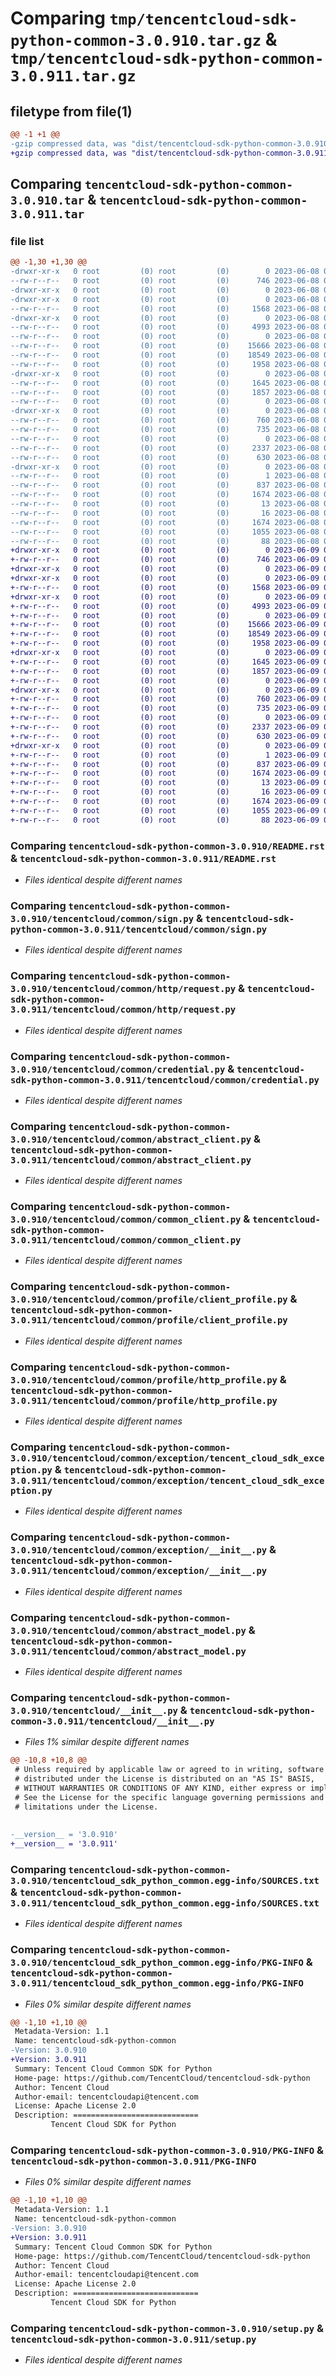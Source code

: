 # Comparing `tmp/tencentcloud-sdk-python-common-3.0.910.tar.gz` & `tmp/tencentcloud-sdk-python-common-3.0.911.tar.gz`

## filetype from file(1)

```diff
@@ -1 +1 @@
-gzip compressed data, was "dist/tencentcloud-sdk-python-common-3.0.910.tar", last modified: Thu Jun  8 09:07:24 2023, max compression
+gzip compressed data, was "dist/tencentcloud-sdk-python-common-3.0.911.tar", last modified: Fri Jun  9 02:16:20 2023, max compression
```

## Comparing `tencentcloud-sdk-python-common-3.0.910.tar` & `tencentcloud-sdk-python-common-3.0.911.tar`

### file list

```diff
@@ -1,30 +1,30 @@
-drwxr-xr-x   0 root         (0) root         (0)        0 2023-06-08 09:07:24.000000 tencentcloud-sdk-python-common-3.0.910/
--rw-r--r--   0 root         (0) root         (0)      746 2023-06-08 09:07:24.000000 tencentcloud-sdk-python-common-3.0.910/README.rst
-drwxr-xr-x   0 root         (0) root         (0)        0 2023-06-08 09:07:24.000000 tencentcloud-sdk-python-common-3.0.910/tencentcloud/
-drwxr-xr-x   0 root         (0) root         (0)        0 2023-06-08 09:07:24.000000 tencentcloud-sdk-python-common-3.0.910/tencentcloud/common/
--rw-r--r--   0 root         (0) root         (0)     1568 2023-06-08 09:07:24.000000 tencentcloud-sdk-python-common-3.0.910/tencentcloud/common/sign.py
-drwxr-xr-x   0 root         (0) root         (0)        0 2023-06-08 09:07:24.000000 tencentcloud-sdk-python-common-3.0.910/tencentcloud/common/http/
--rw-r--r--   0 root         (0) root         (0)     4993 2023-06-08 09:07:24.000000 tencentcloud-sdk-python-common-3.0.910/tencentcloud/common/http/request.py
--rw-r--r--   0 root         (0) root         (0)        0 2023-06-08 09:07:24.000000 tencentcloud-sdk-python-common-3.0.910/tencentcloud/common/http/__init__.py
--rw-r--r--   0 root         (0) root         (0)    15666 2023-06-08 09:07:24.000000 tencentcloud-sdk-python-common-3.0.910/tencentcloud/common/credential.py
--rw-r--r--   0 root         (0) root         (0)    18549 2023-06-08 09:07:24.000000 tencentcloud-sdk-python-common-3.0.910/tencentcloud/common/abstract_client.py
--rw-r--r--   0 root         (0) root         (0)     1958 2023-06-08 09:07:24.000000 tencentcloud-sdk-python-common-3.0.910/tencentcloud/common/common_client.py
-drwxr-xr-x   0 root         (0) root         (0)        0 2023-06-08 09:07:24.000000 tencentcloud-sdk-python-common-3.0.910/tencentcloud/common/profile/
--rw-r--r--   0 root         (0) root         (0)     1645 2023-06-08 09:07:24.000000 tencentcloud-sdk-python-common-3.0.910/tencentcloud/common/profile/client_profile.py
--rw-r--r--   0 root         (0) root         (0)     1857 2023-06-08 09:07:24.000000 tencentcloud-sdk-python-common-3.0.910/tencentcloud/common/profile/http_profile.py
--rw-r--r--   0 root         (0) root         (0)        0 2023-06-08 09:07:24.000000 tencentcloud-sdk-python-common-3.0.910/tencentcloud/common/profile/__init__.py
-drwxr-xr-x   0 root         (0) root         (0)        0 2023-06-08 09:07:24.000000 tencentcloud-sdk-python-common-3.0.910/tencentcloud/common/exception/
--rw-r--r--   0 root         (0) root         (0)      760 2023-06-08 09:07:24.000000 tencentcloud-sdk-python-common-3.0.910/tencentcloud/common/exception/tencent_cloud_sdk_exception.py
--rw-r--r--   0 root         (0) root         (0)      735 2023-06-08 09:07:24.000000 tencentcloud-sdk-python-common-3.0.910/tencentcloud/common/exception/__init__.py
--rw-r--r--   0 root         (0) root         (0)        0 2023-06-08 09:07:24.000000 tencentcloud-sdk-python-common-3.0.910/tencentcloud/common/__init__.py
--rw-r--r--   0 root         (0) root         (0)     2337 2023-06-08 09:07:24.000000 tencentcloud-sdk-python-common-3.0.910/tencentcloud/common/abstract_model.py
--rw-r--r--   0 root         (0) root         (0)      630 2023-06-08 09:07:24.000000 tencentcloud-sdk-python-common-3.0.910/tencentcloud/__init__.py
-drwxr-xr-x   0 root         (0) root         (0)        0 2023-06-08 09:07:24.000000 tencentcloud-sdk-python-common-3.0.910/tencentcloud_sdk_python_common.egg-info/
--rw-r--r--   0 root         (0) root         (0)        1 2023-06-08 09:07:24.000000 tencentcloud-sdk-python-common-3.0.910/tencentcloud_sdk_python_common.egg-info/dependency_links.txt
--rw-r--r--   0 root         (0) root         (0)      837 2023-06-08 09:07:24.000000 tencentcloud-sdk-python-common-3.0.910/tencentcloud_sdk_python_common.egg-info/SOURCES.txt
--rw-r--r--   0 root         (0) root         (0)     1674 2023-06-08 09:07:24.000000 tencentcloud-sdk-python-common-3.0.910/tencentcloud_sdk_python_common.egg-info/PKG-INFO
--rw-r--r--   0 root         (0) root         (0)       13 2023-06-08 09:07:24.000000 tencentcloud-sdk-python-common-3.0.910/tencentcloud_sdk_python_common.egg-info/top_level.txt
--rw-r--r--   0 root         (0) root         (0)       16 2023-06-08 09:07:24.000000 tencentcloud-sdk-python-common-3.0.910/tencentcloud_sdk_python_common.egg-info/requires.txt
--rw-r--r--   0 root         (0) root         (0)     1674 2023-06-08 09:07:24.000000 tencentcloud-sdk-python-common-3.0.910/PKG-INFO
--rw-r--r--   0 root         (0) root         (0)     1055 2023-06-08 09:07:24.000000 tencentcloud-sdk-python-common-3.0.910/setup.py
--rw-r--r--   0 root         (0) root         (0)       88 2023-06-08 09:07:24.000000 tencentcloud-sdk-python-common-3.0.910/setup.cfg
+drwxr-xr-x   0 root         (0) root         (0)        0 2023-06-09 02:16:20.000000 tencentcloud-sdk-python-common-3.0.911/
+-rw-r--r--   0 root         (0) root         (0)      746 2023-06-09 02:16:20.000000 tencentcloud-sdk-python-common-3.0.911/README.rst
+drwxr-xr-x   0 root         (0) root         (0)        0 2023-06-09 02:16:20.000000 tencentcloud-sdk-python-common-3.0.911/tencentcloud/
+drwxr-xr-x   0 root         (0) root         (0)        0 2023-06-09 02:16:20.000000 tencentcloud-sdk-python-common-3.0.911/tencentcloud/common/
+-rw-r--r--   0 root         (0) root         (0)     1568 2023-06-09 02:16:20.000000 tencentcloud-sdk-python-common-3.0.911/tencentcloud/common/sign.py
+drwxr-xr-x   0 root         (0) root         (0)        0 2023-06-09 02:16:20.000000 tencentcloud-sdk-python-common-3.0.911/tencentcloud/common/http/
+-rw-r--r--   0 root         (0) root         (0)     4993 2023-06-09 02:16:20.000000 tencentcloud-sdk-python-common-3.0.911/tencentcloud/common/http/request.py
+-rw-r--r--   0 root         (0) root         (0)        0 2023-06-09 02:16:20.000000 tencentcloud-sdk-python-common-3.0.911/tencentcloud/common/http/__init__.py
+-rw-r--r--   0 root         (0) root         (0)    15666 2023-06-09 02:16:20.000000 tencentcloud-sdk-python-common-3.0.911/tencentcloud/common/credential.py
+-rw-r--r--   0 root         (0) root         (0)    18549 2023-06-09 02:16:20.000000 tencentcloud-sdk-python-common-3.0.911/tencentcloud/common/abstract_client.py
+-rw-r--r--   0 root         (0) root         (0)     1958 2023-06-09 02:16:20.000000 tencentcloud-sdk-python-common-3.0.911/tencentcloud/common/common_client.py
+drwxr-xr-x   0 root         (0) root         (0)        0 2023-06-09 02:16:20.000000 tencentcloud-sdk-python-common-3.0.911/tencentcloud/common/profile/
+-rw-r--r--   0 root         (0) root         (0)     1645 2023-06-09 02:16:20.000000 tencentcloud-sdk-python-common-3.0.911/tencentcloud/common/profile/client_profile.py
+-rw-r--r--   0 root         (0) root         (0)     1857 2023-06-09 02:16:20.000000 tencentcloud-sdk-python-common-3.0.911/tencentcloud/common/profile/http_profile.py
+-rw-r--r--   0 root         (0) root         (0)        0 2023-06-09 02:16:20.000000 tencentcloud-sdk-python-common-3.0.911/tencentcloud/common/profile/__init__.py
+drwxr-xr-x   0 root         (0) root         (0)        0 2023-06-09 02:16:20.000000 tencentcloud-sdk-python-common-3.0.911/tencentcloud/common/exception/
+-rw-r--r--   0 root         (0) root         (0)      760 2023-06-09 02:16:20.000000 tencentcloud-sdk-python-common-3.0.911/tencentcloud/common/exception/tencent_cloud_sdk_exception.py
+-rw-r--r--   0 root         (0) root         (0)      735 2023-06-09 02:16:20.000000 tencentcloud-sdk-python-common-3.0.911/tencentcloud/common/exception/__init__.py
+-rw-r--r--   0 root         (0) root         (0)        0 2023-06-09 02:16:20.000000 tencentcloud-sdk-python-common-3.0.911/tencentcloud/common/__init__.py
+-rw-r--r--   0 root         (0) root         (0)     2337 2023-06-09 02:16:20.000000 tencentcloud-sdk-python-common-3.0.911/tencentcloud/common/abstract_model.py
+-rw-r--r--   0 root         (0) root         (0)      630 2023-06-09 02:16:20.000000 tencentcloud-sdk-python-common-3.0.911/tencentcloud/__init__.py
+drwxr-xr-x   0 root         (0) root         (0)        0 2023-06-09 02:16:20.000000 tencentcloud-sdk-python-common-3.0.911/tencentcloud_sdk_python_common.egg-info/
+-rw-r--r--   0 root         (0) root         (0)        1 2023-06-09 02:16:20.000000 tencentcloud-sdk-python-common-3.0.911/tencentcloud_sdk_python_common.egg-info/dependency_links.txt
+-rw-r--r--   0 root         (0) root         (0)      837 2023-06-09 02:16:20.000000 tencentcloud-sdk-python-common-3.0.911/tencentcloud_sdk_python_common.egg-info/SOURCES.txt
+-rw-r--r--   0 root         (0) root         (0)     1674 2023-06-09 02:16:20.000000 tencentcloud-sdk-python-common-3.0.911/tencentcloud_sdk_python_common.egg-info/PKG-INFO
+-rw-r--r--   0 root         (0) root         (0)       13 2023-06-09 02:16:20.000000 tencentcloud-sdk-python-common-3.0.911/tencentcloud_sdk_python_common.egg-info/top_level.txt
+-rw-r--r--   0 root         (0) root         (0)       16 2023-06-09 02:16:20.000000 tencentcloud-sdk-python-common-3.0.911/tencentcloud_sdk_python_common.egg-info/requires.txt
+-rw-r--r--   0 root         (0) root         (0)     1674 2023-06-09 02:16:20.000000 tencentcloud-sdk-python-common-3.0.911/PKG-INFO
+-rw-r--r--   0 root         (0) root         (0)     1055 2023-06-09 02:16:20.000000 tencentcloud-sdk-python-common-3.0.911/setup.py
+-rw-r--r--   0 root         (0) root         (0)       88 2023-06-09 02:16:20.000000 tencentcloud-sdk-python-common-3.0.911/setup.cfg
```

### Comparing `tencentcloud-sdk-python-common-3.0.910/README.rst` & `tencentcloud-sdk-python-common-3.0.911/README.rst`

 * *Files identical despite different names*

### Comparing `tencentcloud-sdk-python-common-3.0.910/tencentcloud/common/sign.py` & `tencentcloud-sdk-python-common-3.0.911/tencentcloud/common/sign.py`

 * *Files identical despite different names*

### Comparing `tencentcloud-sdk-python-common-3.0.910/tencentcloud/common/http/request.py` & `tencentcloud-sdk-python-common-3.0.911/tencentcloud/common/http/request.py`

 * *Files identical despite different names*

### Comparing `tencentcloud-sdk-python-common-3.0.910/tencentcloud/common/credential.py` & `tencentcloud-sdk-python-common-3.0.911/tencentcloud/common/credential.py`

 * *Files identical despite different names*

### Comparing `tencentcloud-sdk-python-common-3.0.910/tencentcloud/common/abstract_client.py` & `tencentcloud-sdk-python-common-3.0.911/tencentcloud/common/abstract_client.py`

 * *Files identical despite different names*

### Comparing `tencentcloud-sdk-python-common-3.0.910/tencentcloud/common/common_client.py` & `tencentcloud-sdk-python-common-3.0.911/tencentcloud/common/common_client.py`

 * *Files identical despite different names*

### Comparing `tencentcloud-sdk-python-common-3.0.910/tencentcloud/common/profile/client_profile.py` & `tencentcloud-sdk-python-common-3.0.911/tencentcloud/common/profile/client_profile.py`

 * *Files identical despite different names*

### Comparing `tencentcloud-sdk-python-common-3.0.910/tencentcloud/common/profile/http_profile.py` & `tencentcloud-sdk-python-common-3.0.911/tencentcloud/common/profile/http_profile.py`

 * *Files identical despite different names*

### Comparing `tencentcloud-sdk-python-common-3.0.910/tencentcloud/common/exception/tencent_cloud_sdk_exception.py` & `tencentcloud-sdk-python-common-3.0.911/tencentcloud/common/exception/tencent_cloud_sdk_exception.py`

 * *Files identical despite different names*

### Comparing `tencentcloud-sdk-python-common-3.0.910/tencentcloud/common/exception/__init__.py` & `tencentcloud-sdk-python-common-3.0.911/tencentcloud/common/exception/__init__.py`

 * *Files identical despite different names*

### Comparing `tencentcloud-sdk-python-common-3.0.910/tencentcloud/common/abstract_model.py` & `tencentcloud-sdk-python-common-3.0.911/tencentcloud/common/abstract_model.py`

 * *Files identical despite different names*

### Comparing `tencentcloud-sdk-python-common-3.0.910/tencentcloud/__init__.py` & `tencentcloud-sdk-python-common-3.0.911/tencentcloud/__init__.py`

 * *Files 1% similar despite different names*

```diff
@@ -10,8 +10,8 @@
 # Unless required by applicable law or agreed to in writing, software
 # distributed under the License is distributed on an "AS IS" BASIS,
 # WITHOUT WARRANTIES OR CONDITIONS OF ANY KIND, either express or implied.
 # See the License for the specific language governing permissions and
 # limitations under the License.
 
 
-__version__ = '3.0.910'
+__version__ = '3.0.911'
```

### Comparing `tencentcloud-sdk-python-common-3.0.910/tencentcloud_sdk_python_common.egg-info/SOURCES.txt` & `tencentcloud-sdk-python-common-3.0.911/tencentcloud_sdk_python_common.egg-info/SOURCES.txt`

 * *Files identical despite different names*

### Comparing `tencentcloud-sdk-python-common-3.0.910/tencentcloud_sdk_python_common.egg-info/PKG-INFO` & `tencentcloud-sdk-python-common-3.0.911/tencentcloud_sdk_python_common.egg-info/PKG-INFO`

 * *Files 0% similar despite different names*

```diff
@@ -1,10 +1,10 @@
 Metadata-Version: 1.1
 Name: tencentcloud-sdk-python-common
-Version: 3.0.910
+Version: 3.0.911
 Summary: Tencent Cloud Common SDK for Python
 Home-page: https://github.com/TencentCloud/tencentcloud-sdk-python
 Author: Tencent Cloud
 Author-email: tencentcloudapi@tencent.com
 License: Apache License 2.0
 Description: ============================
         Tencent Cloud SDK for Python
```

### Comparing `tencentcloud-sdk-python-common-3.0.910/PKG-INFO` & `tencentcloud-sdk-python-common-3.0.911/PKG-INFO`

 * *Files 0% similar despite different names*

```diff
@@ -1,10 +1,10 @@
 Metadata-Version: 1.1
 Name: tencentcloud-sdk-python-common
-Version: 3.0.910
+Version: 3.0.911
 Summary: Tencent Cloud Common SDK for Python
 Home-page: https://github.com/TencentCloud/tencentcloud-sdk-python
 Author: Tencent Cloud
 Author-email: tencentcloudapi@tencent.com
 License: Apache License 2.0
 Description: ============================
         Tencent Cloud SDK for Python
```

### Comparing `tencentcloud-sdk-python-common-3.0.910/setup.py` & `tencentcloud-sdk-python-common-3.0.911/setup.py`

 * *Files identical despite different names*

